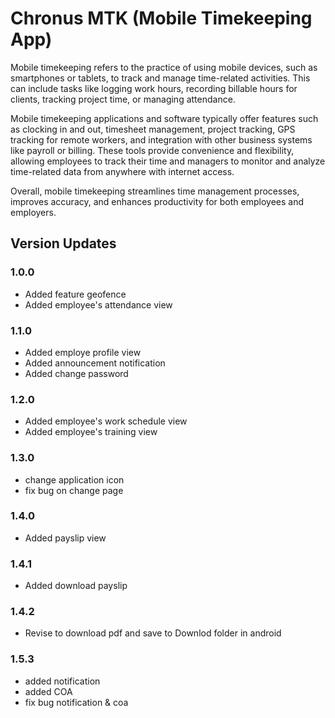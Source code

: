 # Chronus MTK (Mobile Timekeeping App)

Mobile timekeeping refers to the practice of using mobile devices, such as smartphones or tablets, to track and manage time-related activities. This can include tasks like logging work hours, recording billable hours for clients, tracking project time, or managing attendance.

Mobile timekeeping applications and software typically offer features such as clocking in and out, timesheet management, project tracking, GPS tracking for remote workers, and integration with other business systems like payroll or billing. These tools provide convenience and flexibility, allowing employees to track their time and managers to monitor and analyze time-related data from anywhere with internet access.

Overall, mobile timekeeping streamlines time management processes, improves accuracy, and enhances productivity for both employees and employers.

## Version Updates

### 1.0.0

- Added feature geofence
- Added employee's attendance view

### 1.1.0

- Added employe profile view
- Added announcement notification
- Added change password

### 1.2.0

- Added employee's work schedule view
- Added employee's training view

### 1.3.0

- change application icon
- fix bug on change page

### 1.4.0

- Added payslip view

### 1.4.1

- Added download payslip

### 1.4.2

- Revise to download pdf and save to Downlod folder in android

### 1.5.3
- added notification
- added COA
- fix bug notification & coa
